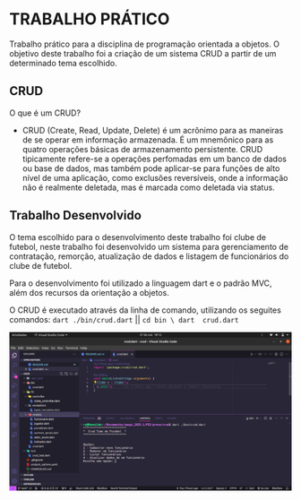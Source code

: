 # TRABALHO PRÁTICO
 Trabalho prático para a disciplina de programação orientada a objetos. 
 O objetivo deste trabalho foi a criação de um sistema CRUD a partir de um determinado tema escolhido.
## CRUD
O que é um CRUD? 
- CRUD (Create, Read, Update, Delete) é um acrônimo para as maneiras de se operar em informação armazenada. É um mnemônico para as quatro operações básicas de armazenamento persistente. CRUD tipicamente refere-se a operações perfomadas em um banco de dados ou base de dados, mas também pode aplicar-se para funções de alto nível de uma aplicação, como exclusões reversíveis, onde a informação não é realmente deletada, mas é marcada como deletada via status.

## Trabalho Desenvolvido

O tema escolhido para o desenvolvimento deste trabalho foi clube de futebol, neste trabalho foi desenvolvido um sistema para gerenciamento de contratação, remorção, atualização de dados e listagem de funcionários do clube de futebol.

Para o desenvolvimento foi utilizado a linguagem dart e o padrão MVC, além dos recursos da orientação a objetos.

O CRUD é executado através da linha de comando, utilizando os seguites comandos:
`dart ./bin/crud.dart` || ``` cd bin \ dart  crud.dart ```

![Crud na Linha de Comando](./assets/crud.png)